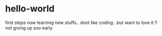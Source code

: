 # hello-world
first steps now
learning new stuffs.. dont like coding ..but want to love it !! 
not giving up soo early
